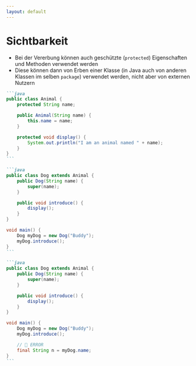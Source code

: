 ```yaml
---
layout: default
---
```


<Footer
    text="🎁 Objektorientierte Programmierung"
/>

# Sichtbarkeit <SubHeading text="protected"/>

<div class="grid grid-cols-12 gap-6">
<div class="col-span-6">

- Bei der Vererbung können auch geschützte (`protected`) Eigenschaften und Methoden verwendet werden
- Diese können dann von Erben einer Klasse (in Java auch von anderen Klassen im selben `package`) verwendet werden, nicht aber von externen Nutzern

</div>
<div class="col-span-6">

````md magic-move
```java
public class Animal {
    protected String name;

    public Animal(String name) {
        this.name = name;
    }

    protected void display() {
        System.out.println("I am an animal named " + name);
    }
}
```

```java
public class Dog extends Animal {
    public Dog(String name) {
        super(name);
    }

    public void introduce() {
        display();
    }
}

void main() {
    Dog myDog = new Dog("Buddy");
    myDog.introduce();
}
```

```java
public class Dog extends Animal {
    public Dog(String name) {
        super(name);
    }

    public void introduce() {
        display();
    }
}

void main() {
    Dog myDog = new Dog("Buddy");
    myDog.introduce();

    // 🚫 ERROR
    final String n = myDog.name;
}
```
````

</div>
</div>

<PageNumber/>
